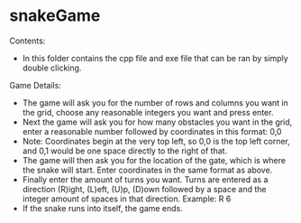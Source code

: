 # snakeGame
Contents:
- In this folder contains the cpp file and exe file that can be ran by simply double clicking.

Game Details:
- The game will ask you for the number of rows and columns you want in the grid, choose any reasonable integers you want and press enter.
- Next the game will ask you for how many obstacles you want in the grid, enter a reasonable number followed by coordinates in this format: 0,0
- Note: Coordinates begin at the very top left, so 0,0 is the top left corner, and 0,1 would be one space directly to the right of that.
- The game will then ask you for the location of the gate, which is where the snake will start. Enter coordinates in the same format as above.
- Finally enter the amount of turns you want. Turns are entered as a direction (R)ight, (L)eft, (U)p, (D)own followed by a space and the integer amount of spaces in that direction. Example: R 6
- If the snake runs into itself, the game ends.
